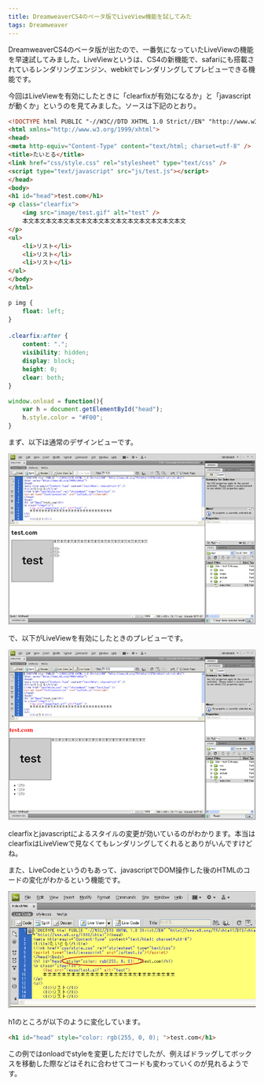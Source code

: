 ```yaml
---
title: DreamweaverCS4のベータ版でLiveView機能を試してみた
tags: Dreamweaver
---
```


DreamweaverCS4のベータ版が出たので、一番気になっていたLiveViewの機能を早速試してみました。LiveViewというは、CS4の新機能で、safariにも搭載されているレンダリングエンジン、webkitでレンダリングしてプレビューできる機能です。

今回はLiveViewを有効にしたときに「clearfixが有効になるか」と「javascriptが動くか」というのを見てみました。ソースは下記のとおり。

```html
<!DOCTYPE html PUBLIC "-//W3C//DTD XHTML 1.0 Strict//EN" "http://www.w3.org/TR/xhtml1/DTD/xhtml1-strict.dtd">
<html xmlns="http://www.w3.org/1999/xhtml">
<head>
<meta http-equiv="Content-Type" content="text/html; charset=utf-8" />
<title>たいとる</title>
<link href="css/style.css" rel="stylesheet" type="text/css" />
<script type="text/javascript" src="js/test.js"></script>
</head>
<body>
<h1 id="head">test.com</h1>
<p class="clearfix">
    <img src="image/test.gif" alt="test" />
    本文本文本文本文本文本文本文本文本文本文本文本文本文本文
</p>
<ul>
    <li>リスト</li>
    <li>リスト</li>
    <li>リスト</li>
</ul>
</body>
</html>
```

```css
p img {
    float: left;
}

.clearfix:after {
    content: ".";
    visibility: hidden;
    display: block;
    height: 0;
    clear: both;
}
```

```javascript
window.onload = function(){
    var h = document.getElementById("head");
    h.style.color = "#F00";
}
```

まず、以下は通常のデザインビューです。

![通常のデザインビュー](/img/posts/2008-05-28-28033017/screen_01.jpg)

で、以下がLiveViewを有効にしたときのプレビューです。

![LiveViewで見たプレビュー画面](/img/posts/2008-05-28-28033017/screen_02.jpg)

clearfixとjavascriptによるスタイルの変更が効いているのがわかります。本当はclearfixはLiveViewで見なくてもレンダリングしてくれるとありがいんですけどね。

また、LiveCodeというのもあって、javascriptでDOM操作した後のHTMLのコードの変化がわかるという機能です。

![LiveCodeの表示画面](/img/posts/2008-05-28-28033017/screen_03.jpg)

h1のところが以下のように変化しています。

```html
<h1 id="head" style="color: rgb(255, 0, 0); ">test.com</h1>
```

この例ではonloadでstyleを変更しただけでしたが、例えばドラッグしてボックスを移動した際などはそれに合わせてコードも変わっていくのが見れるようです。


